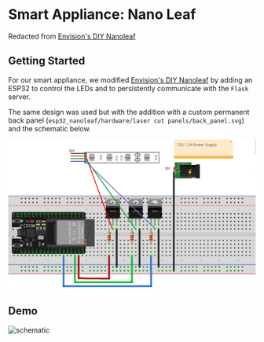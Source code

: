 # Smart Appliance: Nano Leaf

Redacted from [Envision's DIY Nanoleaf](https://sites.google.com/ucsd.edu/envisionhub/project-library/advanced-projects/diy-nanoleaf?authuser=0)

## Getting Started

For our smart appliance, we modified [Envision's DIY Nanoleaf](https://sites.google.com/ucsd.edu/envisionhub/project-library/advanced-projects/diy-nanoleaf?authuser=0) by adding an ESP32 to control the LEDs and to persistently communicate with the `Flask` server. 

The same design was used but with the addition with a custom permanent back panel (`esp32_nanoleaf/hardware/laser cut panels/back_panel.svg`) and the schematic below.

![schematic](hardware/schematic.png)

## Demo

![schematic](hardware/flash.gif)
